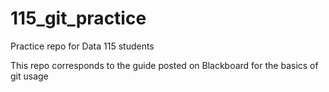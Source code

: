 # 115_git_practice
Practice repo for Data 115 students

This repo corresponds to the guide posted on Blackboard for the basics of git usage
